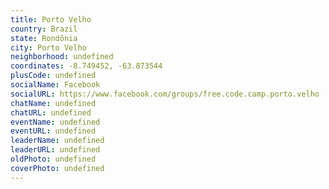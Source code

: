 ```yaml
---
title: Porto Velho
country: Brazil
state: Rondônia
city: Porto Velho
neighborhood: undefined
coordinates: -8.749452, -63.873544
plusCode: undefined
socialName: Facebook
socialURL: https://www.facebook.com/groups/free.code.camp.porto.velho
chatName: undefined
chatURL: undefined
eventName: undefined
eventURL: undefined
leaderName: undefined
leaderURL: undefined
oldPhoto: undefined
coverPhoto: undefined
---
```


